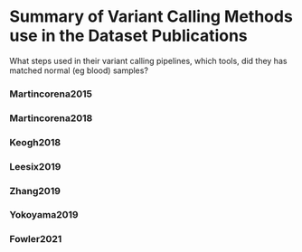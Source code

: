 # Summary of Variant Calling Methods use in the Dataset Publications

What steps used in their variant calling pipelines, which tools, did they has matched normal (eg blood) samples?

### Martincorena2015
### Martincorena2018
### Keogh2018
### Leesix2019
### Zhang2019
### Yokoyama2019
### Fowler2021
